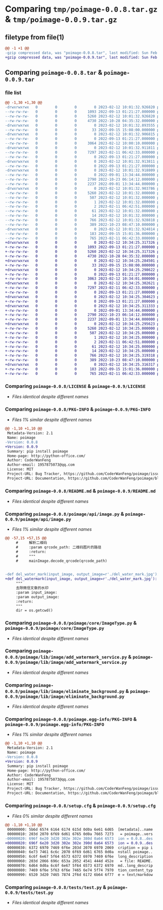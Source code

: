# Comparing `tmp/poimage-0.0.8.tar.gz` & `tmp/poimage-0.0.9.tar.gz`

## filetype from file(1)

```diff
@@ -1 +1 @@
-gzip compressed data, was "poimage-0.0.8.tar", last modified: Sun Feb 12 10:01:32 2023, max compression
+gzip compressed data, was "poimage-0.0.9.tar", last modified: Sun Feb 12 10:34:25 2023, max compression
```

## Comparing `poimage-0.0.8.tar` & `poimage-0.0.9.tar`

### file list

```diff
@@ -1,30 +1,30 @@
-drwxrwxrwx   0        0        0        0 2023-02-12 10:01:32.926820 poimage-0.0.8/
--rw-rw-rw-   0        0        0     1093 2022-09-13 01:21:27.000000 poimage-0.0.8/LICENSE
--rw-rw-rw-   0        0        0     5260 2023-02-12 10:01:32.926820 poimage-0.0.8/PKG-INFO
--rw-rw-rw-   0        0        0     4730 2022-10-28 04:35:32.000000 poimage-0.0.8/README.md
-drwxrwxrwx   0        0        0        0 2023-02-12 10:01:32.893555 poimage-0.0.8/poimage/
--rw-rw-rw-   0        0        0       33 2022-09-15 15:08:00.000000 poimage-0.0.8/poimage/__init__.py
-drwxrwxrwx   0        0        0        0 2023-02-12 10:01:32.906815 poimage-0.0.8/poimage/api/
--rw-rw-rw-   0        0        0        0 2022-09-13 01:21:27.000000 poimage-0.0.8/poimage/api/__init__.py
--rw-rw-rw-   0        0        0     3064 2023-02-12 10:00:10.000000 poimage-0.0.8/poimage/api/image.py
-drwxrwxrwx   0        0        0        0 2023-02-12 10:01:32.911811 poimage-0.0.8/poimage/core/
--rw-rw-rw-   0        0        0     7297 2023-02-11 06:42:33.000000 poimage-0.0.8/poimage/core/ImageType.py
--rw-rw-rw-   0        0        0        0 2022-09-13 01:21:27.000000 poimage-0.0.8/poimage/core/__init__.py
-drwxrwxrwx   0        0        0        0 2023-02-12 10:01:32.913811 poimage-0.0.8/poimage/lib/
--rw-rw-rw-   0        0        0        0 2022-09-13 01:21:27.000000 poimage-0.0.8/poimage/lib/__init__.py
-drwxrwxrwx   0        0        0        0 2023-02-12 10:01:32.918809 poimage-0.0.8/poimage/lib/image/
--rw-rw-rw-   0        0        0        0 2022-09-01 13:34:44.000000 poimage-0.0.8/poimage/lib/image/__init__.py
--rw-rw-rw-   0        0        0     2790 2022-10-23 06:14:12.000000 poimage-0.0.8/poimage/lib/image/add_watermark_service.py
--rw-rw-rw-   0        0        0     2237 2022-09-01 13:34:44.000000 poimage-0.0.8/poimage/lib/image/eliminate_background.py
-drwxrwxrwx   0        0        0        0 2023-02-12 10:01:32.903786 poimage-0.0.8/poimage.egg-info/
--rw-rw-rw-   0        0        0     5260 2023-02-12 10:01:32.000000 poimage-0.0.8/poimage.egg-info/PKG-INFO
--rw-rw-rw-   0        0        0      507 2023-02-12 10:01:32.000000 poimage-0.0.8/poimage.egg-info/SOURCES.txt
--rw-rw-rw-   0        0        0        1 2023-02-12 10:01:32.000000 poimage-0.0.8/poimage.egg-info/dependency_links.txt
--rw-rw-rw-   0        0        0        2 2023-02-11 06:42:51.000000 poimage-0.0.8/poimage.egg-info/not-zip-safe
--rw-rw-rw-   0        0        0       61 2023-02-12 10:01:32.000000 poimage-0.0.8/poimage.egg-info/requires.txt
--rw-rw-rw-   0        0        0       14 2023-02-12 10:01:32.000000 poimage-0.0.8/poimage.egg-info/top_level.txt
--rw-rw-rw-   0        0        0      766 2023-02-12 10:01:32.928818 poimage-0.0.8/setup.cfg
--rw-rw-rw-   0        0        0      389 2022-10-23 08:47:10.000000 poimage-0.0.8/setup.py
-drwxrwxrwx   0        0        0        0 2023-02-12 10:01:32.924814 poimage-0.0.8/tests/
--rw-rw-rw-   0        0        0      183 2022-09-15 15:01:36.000000 poimage-0.0.8/tests/__init__.py
--rw-rw-rw-   0        0        0      765 2023-02-11 06:42:33.000000 poimage-0.0.8/tests/test.py
+drwxrwxrwx   0        0        0        0 2023-02-12 10:34:25.317326 poimage-0.0.9/
+-rw-rw-rw-   0        0        0     1093 2022-09-13 01:21:27.000000 poimage-0.0.9/LICENSE
+-rw-rw-rw-   0        0        0     5260 2023-02-12 10:34:25.317326 poimage-0.0.9/PKG-INFO
+-rw-rw-rw-   0        0        0     4730 2022-10-28 04:35:32.000000 poimage-0.0.9/README.md
+drwxrwxrwx   0        0        0        0 2023-02-12 10:34:25.284501 poimage-0.0.9/poimage/
+-rw-rw-rw-   0        0        0       33 2022-09-15 15:08:00.000000 poimage-0.0.9/poimage/__init__.py
+drwxrwxrwx   0        0        0        0 2023-02-12 10:34:25.298622 poimage-0.0.9/poimage/api/
+-rw-rw-rw-   0        0        0        0 2022-09-13 01:21:27.000000 poimage-0.0.9/poimage/api/__init__.py
+-rw-rw-rw-   0        0        0     3063 2023-02-12 10:34:01.000000 poimage-0.0.9/poimage/api/image.py
+drwxrwxrwx   0        0        0        0 2023-02-12 10:34:25.302621 poimage-0.0.9/poimage/core/
+-rw-rw-rw-   0        0        0     7297 2023-02-11 06:42:33.000000 poimage-0.0.9/poimage/core/ImageType.py
+-rw-rw-rw-   0        0        0        0 2022-09-13 01:21:27.000000 poimage-0.0.9/poimage/core/__init__.py
+drwxrwxrwx   0        0        0        0 2023-02-12 10:34:25.304623 poimage-0.0.9/poimage/lib/
+-rw-rw-rw-   0        0        0        0 2022-09-13 01:21:27.000000 poimage-0.0.9/poimage/lib/__init__.py
+drwxrwxrwx   0        0        0        0 2023-02-12 10:34:25.311333 poimage-0.0.9/poimage/lib/image/
+-rw-rw-rw-   0        0        0        0 2022-09-01 13:34:44.000000 poimage-0.0.9/poimage/lib/image/__init__.py
+-rw-rw-rw-   0        0        0     2790 2022-10-23 06:14:12.000000 poimage-0.0.9/poimage/lib/image/add_watermark_service.py
+-rw-rw-rw-   0        0        0     2237 2022-09-01 13:34:44.000000 poimage-0.0.9/poimage/lib/image/eliminate_background.py
+drwxrwxrwx   0        0        0        0 2023-02-12 10:34:25.295623 poimage-0.0.9/poimage.egg-info/
+-rw-rw-rw-   0        0        0     5260 2023-02-12 10:34:25.000000 poimage-0.0.9/poimage.egg-info/PKG-INFO
+-rw-rw-rw-   0        0        0      507 2023-02-12 10:34:25.000000 poimage-0.0.9/poimage.egg-info/SOURCES.txt
+-rw-rw-rw-   0        0        0        1 2023-02-12 10:34:25.000000 poimage-0.0.9/poimage.egg-info/dependency_links.txt
+-rw-rw-rw-   0        0        0        2 2023-02-11 06:42:51.000000 poimage-0.0.9/poimage.egg-info/not-zip-safe
+-rw-rw-rw-   0        0        0       61 2023-02-12 10:34:25.000000 poimage-0.0.9/poimage.egg-info/requires.txt
+-rw-rw-rw-   0        0        0       14 2023-02-12 10:34:25.000000 poimage-0.0.9/poimage.egg-info/top_level.txt
+-rw-rw-rw-   0        0        0      766 2023-02-12 10:34:25.319318 poimage-0.0.9/setup.cfg
+-rw-rw-rw-   0        0        0      389 2022-10-23 08:47:10.000000 poimage-0.0.9/setup.py
+drwxrwxrwx   0        0        0        0 2023-02-12 10:34:25.316317 poimage-0.0.9/tests/
+-rw-rw-rw-   0        0        0      183 2022-09-15 15:01:36.000000 poimage-0.0.9/tests/__init__.py
+-rw-rw-rw-   0        0        0      765 2023-02-11 06:42:33.000000 poimage-0.0.9/tests/test.py
```

### Comparing `poimage-0.0.8/LICENSE` & `poimage-0.0.9/LICENSE`

 * *Files identical despite different names*

### Comparing `poimage-0.0.8/PKG-INFO` & `poimage-0.0.9/PKG-INFO`

 * *Files 1% similar despite different names*

```diff
@@ -1,10 +1,10 @@
 Metadata-Version: 2.1
 Name: poimage
-Version: 0.0.8
+Version: 0.0.9
 Summary: pip install poimage
 Home-page: http://python-office.com/
 Author: CoderWanFeng
 Author-email: 1957875073@qq.com
 License: MIT
 Project-URL: Bug Tracker, https://github.com/CoderWanFeng/poimage/issues
 Project-URL: Documentation, https://github.com/CoderWanFeng/poimage/blob/master/README.md
```

### Comparing `poimage-0.0.8/README.md` & `poimage-0.0.9/README.md`

 * *Files identical despite different names*

### Comparing `poimage-0.0.8/poimage/api/image.py` & `poimage-0.0.9/poimage/api/image.py`

 * *Files 1% similar despite different names*

```diff
@@ -57,15 +57,15 @@
     #     解析二维码
     #     :param qrcode_path: 二维码图片的路径
     #     :return:
     #     """
     #     mainImage.decode_qrcode(qrcode_path)
 
 
-def del_water_mark(input_image, output_image=r'./del_water_mark.jpg'):
+def del_watermark(input_image, output_image=r'./del_water_mark.jpg'):
     """
     去除微信文章的水印
     :param input_image:
     :param output_image:
     :return:
     """
     dir = os.getcwd()
```

### Comparing `poimage-0.0.8/poimage/core/ImageType.py` & `poimage-0.0.9/poimage/core/ImageType.py`

 * *Files identical despite different names*

### Comparing `poimage-0.0.8/poimage/lib/image/add_watermark_service.py` & `poimage-0.0.9/poimage/lib/image/add_watermark_service.py`

 * *Files identical despite different names*

### Comparing `poimage-0.0.8/poimage/lib/image/eliminate_background.py` & `poimage-0.0.9/poimage/lib/image/eliminate_background.py`

 * *Files identical despite different names*

### Comparing `poimage-0.0.8/poimage.egg-info/PKG-INFO` & `poimage-0.0.9/poimage.egg-info/PKG-INFO`

 * *Files 1% similar despite different names*

```diff
@@ -1,10 +1,10 @@
 Metadata-Version: 2.1
 Name: poimage
-Version: 0.0.8
+Version: 0.0.9
 Summary: pip install poimage
 Home-page: http://python-office.com/
 Author: CoderWanFeng
 Author-email: 1957875073@qq.com
 License: MIT
 Project-URL: Bug Tracker, https://github.com/CoderWanFeng/poimage/issues
 Project-URL: Documentation, https://github.com/CoderWanFeng/poimage/blob/master/README.md
```

### Comparing `poimage-0.0.8/setup.cfg` & `poimage-0.0.9/setup.cfg`

 * *Files 0% similar despite different names*

```diff
@@ -1,10 +1,10 @@
 00000000: 5b6d 6574 6164 6174 615d 0d0a 6e61 6d65  [metadata]..name
 00000010: 203d 2070 6f69 6d61 6765 0d0a 7665 7273   = poimage..vers
-00000020: 696f 6e20 3d20 302e 302e 380d 0a64 6573  ion = 0.0.8..des
+00000020: 696f 6e20 3d20 302e 302e 390d 0a64 6573  ion = 0.0.9..des
 00000030: 6372 6970 7469 6f6e 203d 2070 6970 2069  cription = pip i
 00000040: 6e73 7461 6c6c 2070 6f69 6d61 6765 0d0a  nstall poimage..
 00000050: 6c6f 6e67 5f64 6573 6372 6970 7469 6f6e  long_description
 00000060: 203d 2066 696c 653a 2052 4541 444d 452e   = file: README.
 00000070: 6d64 0d0a 6c6f 6e67 5f64 6573 6372 6970  md..long_descrip
 00000080: 7469 6f6e 5f63 6f6e 7465 6e74 5f74 7970  tion_content_typ
 00000090: 6520 3d20 7465 7874 2f6d 6172 6b64 6f77  e = text/markdow
```

### Comparing `poimage-0.0.8/tests/test.py` & `poimage-0.0.9/tests/test.py`

 * *Files identical despite different names*

